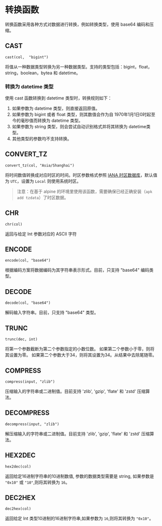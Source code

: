 # 转换函数

转换函数采用各种方式对数据进行转换，例如转换类型，使用 base64 编码和压缩。

## CAST

```text
cast(col,  "bigint")
```

将值从一种数据类型转换为另一种数据类型。支持的类型包括：bigint，float，string，boolean，bytea 和 datetime。

### 转换为 datetime 类型

使用 cast 函数转换到 datetime 类型时，转换规则如下：

1. 如果参数为 datetime 类型，则直接返回原值。
2. 如果参数为 bigint 或者 float 类型，则其数值会作为自 1970年1月1日0时起至今的毫秒值而转换为 datetime 类型。
3. 如果参数为 string 类型，则会尝试自动识别格式并将其转换为 datetime类型。
4. 其他类型的参数均不支持转换。

## CONVERT_TZ

```text
convert_tz(col, "Asia/Shanghai")
```

将时间数值转换成对应时区的时间。时区参数格式参照 [IANA 时区数据库](https://www.iana.org/time-zones)，默认值为 `UTC`，设置为 `Local` 则使用系统时区。

> 注意：在基于 alpine 的环境里使用该函数，需要确保已经正确安装（`apk add tzdata`）了时区数据。

## CHR

```text
chr(col)
```

返回与给定 Int 参数对应的 ASCII 字符

## ENCODE

```text
encode(col, "base64")
```

根据编码方案将数据编码为其字符串表示形式。目前，只支持 "base64" 编码类型。

## DECODE

```text
decode(col, "base64")
```

解码输入字符串。目前，只支持 "base64" 类型。

## TRUNC

```text
trunc(dec, int)
```

将第一个参数截断为第二个参数指定的小数位数。 如果第二个参数小于零，则将其设置为零。 如果第二个参数大于34，则将其设置为34。从结果中去除尾随零。

## COMPRESS

```text
compress(input, "zlib")
```

压缩输入的字符串或二进制值。目前支持 'zlib', 'gzip', 'flate' 和 'zstd' 压缩算法。

## DECOMPRESS

```text
decompress(input, "zlib")
```

解压缩输入的字符串或二进制值。目前支持 'zlib', 'gzip', 'flate' 和 'zstd' 压缩算法。

## HEX2DEC

```text
hex2dec(col)
```

返回给定16进制字符串的10进制数值, 参数的数据类型需要是 string, 如果参数是 `"0x10"` 或 `"10"`,则将其转换为 `16`。

## DEC2HEX

```text
dec2hex(col)
```

返回给定 Int 类型10进制的16进制字符串,如果参数为 `16`,则将其转换为 `"0x10"`。
